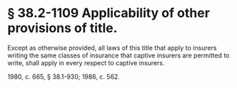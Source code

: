 # § 38.2-1109 Applicability of other provisions of title.

<p>Except as otherwise provided, all laws of this title that apply to insurers writing the same classes of insurance that captive insurers are permitted to write, shall apply in every respect to captive insurers.</p><p>1980, c. 665, § 38.1-930; 1986, c. 562.</p>